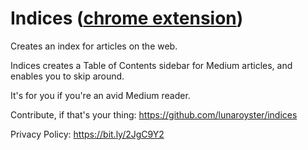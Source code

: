 # Indices ([chrome extension](https://chrome.google.com/webstore/detail/indices/ilicifhajkigmalgipoidbmgbjgmoeck))
Creates an index for articles on the web.

Indices creates a Table of Contents sidebar for Medium articles, and enables you to skip around.

It's for you if you're an avid Medium reader.

Contribute, if that's your thing: https://github.com/lunaroyster/indices

Privacy Policy: https://bit.ly/2JgC9Y2
